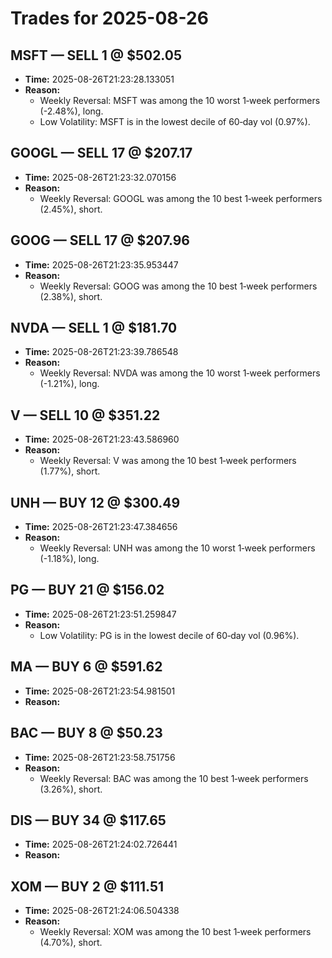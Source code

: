 # Trades for 2025-08-26

## MSFT — SELL 1 @ $502.05
- **Time:** 2025-08-26T21:23:28.133051
- **Reason:**
  - Weekly Reversal: MSFT was among the 10 worst 1‑week performers (-2.48%), long.
  - Low Volatility: MSFT is in the lowest decile of 60‑day vol (0.97%).

## GOOGL — SELL 17 @ $207.17
- **Time:** 2025-08-26T21:23:32.070156
- **Reason:**
  - Weekly Reversal: GOOGL was among the 10 best 1‑week performers (2.45%), short.

## GOOG — SELL 17 @ $207.96
- **Time:** 2025-08-26T21:23:35.953447
- **Reason:**
  - Weekly Reversal: GOOG was among the 10 best 1‑week performers (2.38%), short.

## NVDA — SELL 1 @ $181.70
- **Time:** 2025-08-26T21:23:39.786548
- **Reason:**
  - Weekly Reversal: NVDA was among the 10 worst 1‑week performers (-1.21%), long.

## V — SELL 10 @ $351.22
- **Time:** 2025-08-26T21:23:43.586960
- **Reason:**
  - Weekly Reversal: V was among the 10 best 1‑week performers (1.77%), short.

## UNH — BUY 12 @ $300.49
- **Time:** 2025-08-26T21:23:47.384656
- **Reason:**
  - Weekly Reversal: UNH was among the 10 worst 1‑week performers (-1.18%), long.

## PG — BUY 21 @ $156.02
- **Time:** 2025-08-26T21:23:51.259847
- **Reason:**
  - Low Volatility: PG is in the lowest decile of 60‑day vol (0.96%).

## MA — BUY 6 @ $591.62
- **Time:** 2025-08-26T21:23:54.981501
- **Reason:**

## BAC — BUY 8 @ $50.23
- **Time:** 2025-08-26T21:23:58.751756
- **Reason:**
  - Weekly Reversal: BAC was among the 10 best 1‑week performers (3.26%), short.

## DIS — BUY 34 @ $117.65
- **Time:** 2025-08-26T21:24:02.726441
- **Reason:**

## XOM — BUY 2 @ $111.51
- **Time:** 2025-08-26T21:24:06.504338
- **Reason:**
  - Weekly Reversal: XOM was among the 10 best 1‑week performers (4.70%), short.

